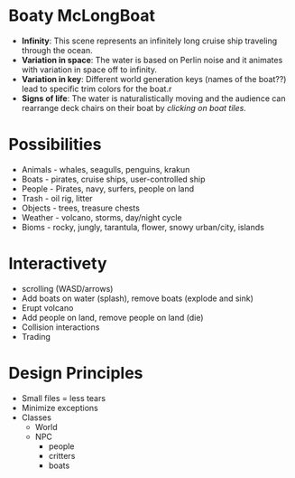 # Boaty McLongBoat

- **Infinity**: This scene represents an infinitely long cruise ship traveling through the ocean.
- **Variation in space**: The water is based on Perlin noise and it animates with variation in space off to infinity.
- **Variation in key**: Different world generation keys (names of the boat??) lead to specific trim colors for the boat.r
- **Signs of life**: The water is naturalistically moving and the audience can rearrange deck chairs on their boat by _clicking on boat tiles_.

# Possibilities

- Animals - whales, seagulls, penguins, krakun
- Boats - pirates, cruise ships, user-controlled ship
- People - Pirates, navy, surfers, people on land
- Trash - oil rig, litter
- Objects - trees, treasure chests
- Weather - volcano, storms, day/night cycle
- Bioms - rocky, jungly, tarantula, flower, snowy urban/city, islands

# Interactivety
- scrolling (WASD/arrows)
- Add boats on water (splash), remove boats (explode and sink)
- Erupt volcano
- Add people on land, remove people on land (die)
- Collision interactions
- Trading

# Design Principles

- Small files = less tears
- Minimize exceptions
- Classes
  - World
  - NPC
    - people
    - critters
    - boats